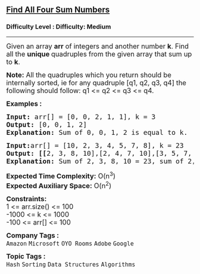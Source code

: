 <h2><a href="https://www.geeksforgeeks.org/problems/find-all-four-sum-numbers1732/1?page=1&difficulty=Medium&status=unsolved,attempted&sortBy=submissions">Find All Four Sum Numbers</a></h2><h3>Difficulty Level : Difficulty: Medium</h3><hr><div class="problems_problem_content__Xm_eO"><p><span style="font-size: 18px;">Given an array <strong>arr</strong> of integers and another number <strong>k</strong>. Find all the <strong>unique&nbsp;</strong>quadruples from the given array that sum up to <strong>k</strong>.</span></p>
<p><span style="font-size: 18px;"><span style="font-size: 18px;"><strong>Note:</strong> All the quadruples which you return should be internally sorted, ie for any quadruple [q1, q2, q3, q4] the following should follow: q1 &lt;= q2 &lt;= q3 &lt;= q4.</span></span></p>
<p><span style="font-size: 18px;"><strong>Examples :</strong></span></p>
<pre><span style="font-size: 18px;"><strong>Input: </strong>arr[] = [0, 0, 2, 1, 1], k = 3<br><strong>Output:</strong> [0, 0, 1, 2] <strong>
Explanation: </strong>Sum of 0, 0, 1, 2 is equal to k.</span>
</pre>
<pre><span style="font-size: 18px;"><strong>Input:</strong>arr[] = [10, 2, 3, 4, 5, 7, 8], k = 23
<strong>Output: [[</strong>2, 3, 8, 10],[2, 4, 7, 10],[3, 5, 7, 8]] <strong>
Explanation: </strong>Sum of 2, 3, 8, 10 = 23, sum of 2, 4, 7, 10 = 23 and sum of 3, 5, 7, 8 = 23.</span></pre>
<p><span style="font-size: 18px;"><strong>Expected Time Complexity:</strong> O(n<sup>3</sup>)<br><strong>Expected Auxiliary Space:</strong> O(n<sup>2</sup>)</span></p>
<p><span style="font-size: 18px;"><strong>Constraints:</strong><br>1 &lt;= arr.size() &lt;= 100<br>-1000 &lt;= k &lt;= 1000<br>-100 &lt;= arr[] &lt;= 100</span></p></div><p><span style=font-size:18px><strong>Company Tags : </strong><br><code>Amazon</code>&nbsp;<code>Microsoft</code>&nbsp;<code>OYO Rooms</code>&nbsp;<code>Adobe</code>&nbsp;<code>Google</code>&nbsp;<br><p><span style=font-size:18px><strong>Topic Tags : </strong><br><code>Hash</code>&nbsp;<code>Sorting</code>&nbsp;<code>Data Structures</code>&nbsp;<code>Algorithms</code>&nbsp;